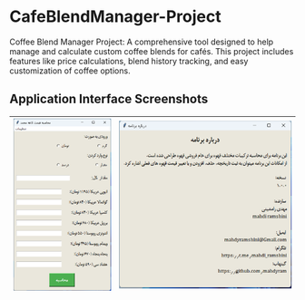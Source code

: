 # CafeBlendManager-Project
Coffee Blend Manager Project: A comprehensive tool designed to help manage and calculate custom coffee blends for cafés. This project includes features like price calculations, blend history tracking, and easy customization of coffee options.

## Application Interface Screenshots
| ![Coffee Image 1](Images/coffee_image_1.png) | ![Coffee Image 2](Images/coffee_image_2.png) |
|:--:|:--:|
